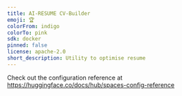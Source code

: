 ```yaml
---
title: AI-RESUME CV-Builder
emoji: 🏆
colorFrom: indigo
colorTo: pink
sdk: docker
pinned: false
license: apache-2.0
short_description: Utility to optimise resume
---
```


Check out the configuration reference at https://huggingface.co/docs/hub/spaces-config-reference
